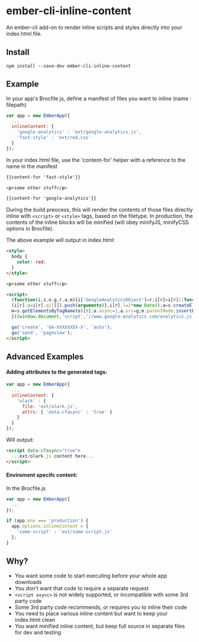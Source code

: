 # ember-cli-inline-content

An ember-cli add-on to render inline scripts and styles directly into your index.html file.

## Install
```
npm install --save-dev ember-cli-inline-content
```

## Example

In your app's Brocfile.js, define a manifest of files you want to inline (name : filepath)

```js
var app = new EmberApp({
  ...
  inlineContent: {
    'google-analytics' : 'ext/google-analytics.js',
    'fast-style' : 'ext/red.css'
  }
});
```

In your index.html file, use the 'content-for' helper with a reference to the name in the manifest

```html
{{content-for 'fast-style'}}

<p>some other stuff</p>

{{content-for 'google-analytics'}}
```

During the build preocess, this will render the contents of those files directly inline with `<script>` or `<style>` tags, based on the filetype. In production, the contents of the inline blocks will be minified (will obey minifyJS, minifyCSS options in Brocfile).

The above example will output in index.html:
```html
<style>
  body { 
    color: red; 
  }
</style>

<p>some other stuff</p>

<script>
  (function(i,s,o,g,r,a,m){i['GoogleAnalyticsObject']=r;i[r]=i[r]||function(){
  (i[r].q=i[r].q||[]).push(arguments)},i[r].l=1*new Date();a=s.createElement(o),
  m=s.getElementsByTagName(o)[0];a.async=1;a.src=g;m.parentNode.insertBefore(a,m)
  })(window,document,'script','//www.google-analytics.com/analytics.js','ga');

  ga('create', 'UA-XXXXXXXX-X', 'auto');
  ga('send', 'pageview');
</script>
```

## Advanced Examples

#### Adding attributes to the generated tags:

```js
var app = new EmberApp({
  ...
  inlineContent: {
    'olark' : { 
      file: 'ext/olark.js',
      attrs: { 'data-cfasync' : 'true' }
    }
  }
});
```

Will output:
```html
<script data-cfasync="true">
  ...ext/olark.js content here...
</script>
```

#### Enviroment specifc content:
In the Brocfile.js
```js
var app = new EmberApp({
  ...
});

if (app.env === 'production') {
  app.options.inlineContent = {
    'some-script' : 'ext/some-script.js'
  };
}
```

## Why?
- You want some code to start executing before your whole app downloads
- You don't want that code to require a separate request
- `<script async>` is not widely supported, or incompatible with some 3rd party code
- Some 3rd party code recommends, or requires you to inline their code
- You need to place various inline content but want to keep your index.html clean
- You want minified inline content, but keep full source in separate files for dev and testing

